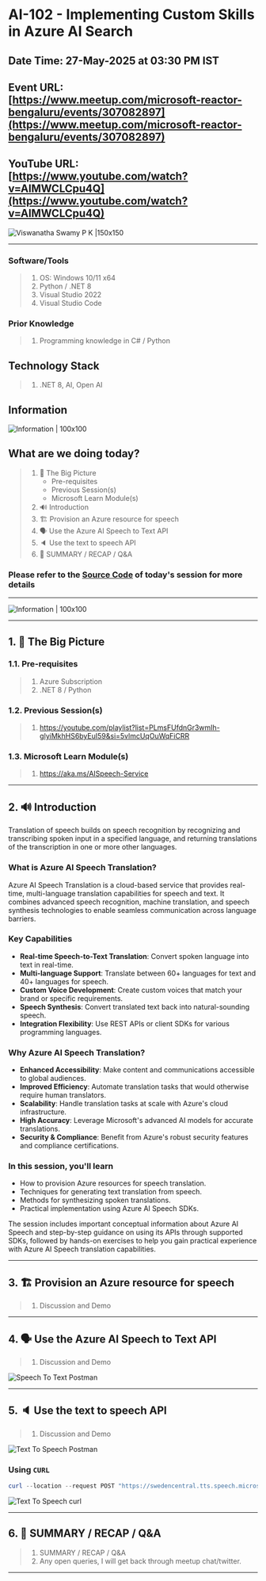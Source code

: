 # AI-102 - Implementing Custom Skills in Azure AI Search

## Date Time: 27-May-2025 at 03:30 PM IST

## Event URL: [https://www.meetup.com/microsoft-reactor-bengaluru/events/307082897](https://www.meetup.com/microsoft-reactor-bengaluru/events/307082897)

## YouTube URL: [https://www.youtube.com/watch?v=AIMWCLCpu4Q](https://www.youtube.com/watch?v=AIMWCLCpu4Q)

![Viswanatha Swamy P K |150x150](./Documentation/Images/ViswanathaSwamyPK.PNG)

---

### Software/Tools

> 1. OS: Windows 10/11 x64
> 2. Python / .NET 8
> 3. Visual Studio 2022
> 4. Visual Studio Code

### Prior Knowledge

> 1. Programming knowledge in C# / Python

## Technology Stack

> 1. .NET 8, AI, Open AI

## Information

![Information | 100x100](../Documentation/Images/Information.PNG)

## What are we doing today?

> 1. 🔭 The Big Picture
>    - Pre-requisites
>    - Previous Session(s)
>    - Microsoft Learn Module(s)
> 2. 🔊 Introduction
> 3. 🏗️ Provision an Azure resource for speech
> 4. 🗣️ Use the Azure AI Speech to Text API
> 5. 🔈 Use the text to speech API
> 6. 🔄 SUMMARY / RECAP / Q&A

### Please refer to the [**Source Code**](https://github.com/Swamy-s-Tech-Skills-Academy-AI-ML-Data/learn-ai102) of today's session for more details

---

![Information | 100x100](../Documentation/Images/SeatBelt.PNG)

---

## 1. 🔭 The Big Picture

### 1.1. Pre-requisites

> 1. Azure Subscription
> 2. .NET 8 / Python

### 1.2. Previous Session(s)

> 1. <https://youtube.com/playlist?list=PLmsFUfdnGr3wmIh-glyiMkhHS6byEuI59&si=5vlmcUqOuWqFiCRR>

### 1.3. Microsoft Learn Module(s)

> 1. <https://aka.ms/AISpeech-Service>

---

## 2. 🔊 Introduction

Translation of speech builds on speech recognition by recognizing and transcribing spoken input in a specified language, and returning translations of the transcription in one or more other languages.

### What is Azure AI Speech Translation?

Azure AI Speech Translation is a cloud-based service that provides real-time, multi-language translation capabilities for speech and text. It combines advanced speech recognition, machine translation, and speech synthesis technologies to enable seamless communication across language barriers.

### Key Capabilities

- **Real-time Speech-to-Text Translation**: Convert spoken language into text in real-time.
- **Multi-language Support**: Translate between 60+ languages for text and 40+ languages for speech.
- **Custom Voice Development**: Create custom voices that match your brand or specific requirements.
- **Speech Synthesis**: Convert translated text back into natural-sounding speech.
- **Integration Flexibility**: Use REST APIs or client SDKs for various programming languages.

### Why Azure AI Speech Translation?

- **Enhanced Accessibility**: Make content and communications accessible to global audiences.
- **Improved Efficiency**: Automate translation tasks that would otherwise require human translators.
- **Scalability**: Handle translation tasks at scale with Azure's cloud infrastructure.
- **High Accuracy**: Leverage Microsoft's advanced AI models for accurate translations.
- **Security & Compliance**: Benefit from Azure's robust security features and compliance certifications.

### In this session, you'll learn

- How to provision Azure resources for speech translation.
- Techniques for generating text translation from speech.
- Methods for synthesizing spoken translations.
- Practical implementation using Azure AI Speech SDKs.

The session includes important conceptual information about Azure AI Speech and step-by-step guidance on using its APIs through supported SDKs, followed by hands-on exercises to help you gain practical experience with Azure AI Speech translation capabilities.

---

## 3. 🏗️ Provision an Azure resource for speech

> 1. Discussion and Demo

---

## 4. 🗣️ Use the Azure AI Speech to Text API

> 1. Discussion and Demo

![Speech To Text Postman](./Documentation/Images/SpeechToText_Postman.PNG)

---

## 5. 🔈 Use the text to speech API

> 1. Discussion and Demo

![Text To Speech Postman](./Documentation/Images/TextToSpeech_Postman.PNG)

### Using `CURL`

```powershell
curl --location --request POST "https://swedencentral.tts.speech.microsoft.com/cognitiveservices/v1" --header "Ocp-Apim-Subscription-Key: $OcpApimSubscriptionKey" --header "Content-Type: application/ssml+xml" --header "X-Microsoft-OutputFormat: audio-16khz-128kbitrate-mono-mp3" --header "User-Agent: curl" --data-raw "<speak version='1.0' xml:lang='en-US'><voice xml:lang='en-US' xml:gender='Female' name='en-US-AvaMultilingualNeural'>my voice is my passport verify me</voice></speak>" --output output.mp3
```

![Text To Speech curl](./Documentation/Images/TextToSpeech_Curl.PNG)

---

## 6. 🔄 SUMMARY / RECAP / Q&A

> 1. SUMMARY / RECAP / Q&A
> 2. Any open queries, I will get back through meetup chat/twitter.

---
